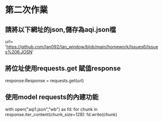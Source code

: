 # 第二次作業
## 請將以下網址的json,儲存為aqi.json檔
url= 'https://github.com/Ian092/Ian_window/blob/main/homework/Issues6/Issues%206.JOSN'

## 將位址使用requests.get 賦值response
response:Response = requests.get(url)

## 使用model requests的內建功能
with open("aqi1.json","wb") as fd:
    for chunk in response.iter_content(chunk_size=128):
        fd.write(chunk)